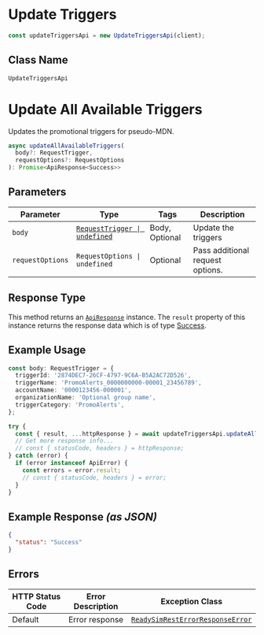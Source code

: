 # Update Triggers

```ts
const updateTriggersApi = new UpdateTriggersApi(client);
```

## Class Name

`UpdateTriggersApi`


# Update All Available Triggers

Updates the promotional triggers for pseudo-MDN.

```ts
async updateAllAvailableTriggers(
  body?: RequestTrigger,
  requestOptions?: RequestOptions
): Promise<ApiResponse<Success>>
```

## Parameters

| Parameter | Type | Tags | Description |
|  --- | --- | --- | --- |
| `body` | [`RequestTrigger \| undefined`](../../doc/models/request-trigger.md) | Body, Optional | Update the triggers |
| `requestOptions` | `RequestOptions \| undefined` | Optional | Pass additional request options. |

## Response Type

This method returns an [`ApiResponse`](../../doc/api-response.md) instance. The `result` property of this instance returns the response data which is of type [Success](../../doc/models/success.md).

## Example Usage

```ts
const body: RequestTrigger = {
  triggerId: '2874DEC7-26CF-4797-9C6A-B5A2AC72D526',
  triggerName: 'PromoAlerts_0000000000-00001_23456789',
  accountName: '0000123456-000001',
  organizationName: 'Optional group name',
  triggerCategory: 'PromoAlerts',
};

try {
  const { result, ...httpResponse } = await updateTriggersApi.updateAllAvailableTriggers(body);
  // Get more response info...
  // const { statusCode, headers } = httpResponse;
} catch (error) {
  if (error instanceof ApiError) {
    const errors = error.result;
    // const { statusCode, headers } = error;
  }
}
```

## Example Response *(as JSON)*

```json
{
  "status": "Success"
}
```

## Errors

| HTTP Status Code | Error Description | Exception Class |
|  --- | --- | --- |
| Default | Error response | [`ReadySimRestErrorResponseError`](../../doc/models/ready-sim-rest-error-response-error.md) |

